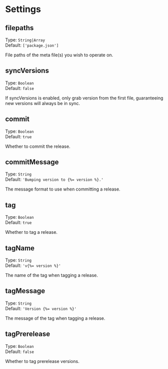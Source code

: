 # Settings

## filepaths
Type: `String|Array`  
Default: `['package.json']`

File paths of the meta file(s) you wish to operate on.

## syncVersions
Type: `Boolean`  
Default: `false`

If syncVersions is enabled, only grab version from the first file, guaranteeing new versions will always be in sync.

## commit
Type: `Boolean`  
Default: `true`

Whether to commit the release.

## commitMessage
Type: `String`  
Default: `'Bumping version to {%= version %}.'`

The message format to use when committing a release.

## tag
Type: `Boolean`  
Default: `true`

Whether to tag a release.

## tagName
Type: `String`  
Default: `'v{%= version %}'`

The name of the tag when tagging a release.

## tagMessage
Type: `String`  
Default: `'Version {%= version %}'`

The message of the tag when tagging a release.

## tagPrerelease
Type: `Boolean`  
Default: `false`

Whether to tag prerelease versions.
